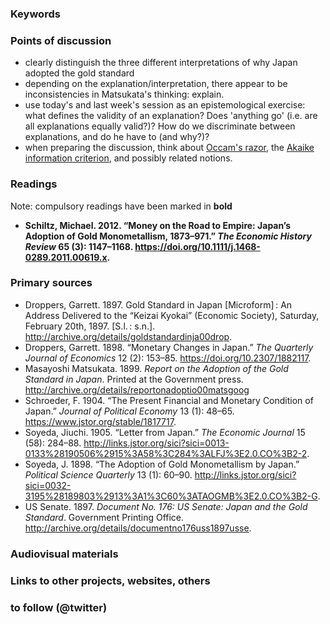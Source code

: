 ### Keywords

### Points of discussion

* clearly distinguish the three different interpretations of why Japan adopted the gold standard
* depending on the explanation/interpretation, there appear to be inconsistencies in Matsukata's thinking: explain.
* use today's and last week's session as an epistemological exercise: what defines the validity of an explanation? Does 'anything go' (i.e. are all explanations equally valid?)? How do we discriminate between explanations, and do he have to (and why?)?
* when preparing the discussion, think about [Occam's razor](https://en.wikipedia.org/wiki/Occam%27s_razor), the [Akaike information criterion](https://en.wikipedia.org/wiki/Akaike_information_criterion), and possibly related notions.

### Readings
Note: compulsory readings have been marked in **bold**

* **Schiltz, Michael. 2012. “Money on the Road to Empire: Japan’s Adoption of Gold Monometallism, 1873–971.” *The Economic History Review* 65 (3): 1147–1168. https://doi.org/10.1111/j.1468-0289.2011.00619.x.**


### Primary sources

* Droppers, Garrett. 1897. Gold Standard in Japan [Microform] : An Address Delivered to the “Keizai Kyokai” (Economic Society), Saturday, February 20th, 1897. [S.l. : s.n.]. http://archive.org/details/goldstandardinja00drop.
* Droppers, Garrett. 1898. “Monetary Changes in Japan.” *The Quarterly Journal of Economics* 12 (2): 153–85. https://doi.org/10.2307/1882117.
* Masayoshi Matsukata. 1899. *Report on the Adoption of the Gold Standard in Japan*. Printed at the Government press. http://archive.org/details/reportonadoptio00matsgoog
* Schroeder, F. 1904. “The Present Financial and Monetary Condition of Japan.” *Journal of Political Economy* 13 (1): 48–65. https://www.jstor.org/stable/1817717.
* Soyeda, Jiuchi. 1905. “Letter from Japan.” *The Economic Journal* 15 (58): 284–88. http://links.jstor.org/sici?sici=0013-0133%28190506%2915%3A58%3C284%3ALFJ%3E2.0.CO%3B2-2.
* Soyeda, J. 1898. “The Adoption of Gold Monometallism by Japan.” *Political Science Quarterly* 13 (1): 60–90. http://links.jstor.org/sici?sici=0032-3195%28189803%2913%3A1%3C60%3ATAOGMB%3E2.0.CO%3B2-G.
* US Senate. 1897. *Document No. 176: US Senate: Japan and the Gold Standard*. Government Printing Office. http://archive.org/details/documentno176uss1897usse.



### Audiovisual materials


### Links to other projects, websites, others


### to follow (@twitter)



